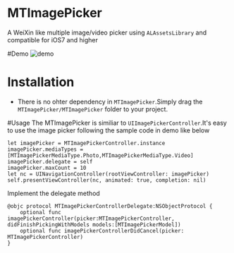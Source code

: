 # MTImagePicker
A WeiXin like multiple image/video picker using `ALAssetsLibrary` and compatible for iOS7 and higher

#Demo
![demo](https://github.com/luowenxing/MTImagePicker/blob/master/MTImagePicker/Demo/demo.gif)

# Installation
* There is no ohter dependency in `MTImagePicker`.Simply drag the `MTImagePicker/MTImagePicker` folder to your project.

#Usage
The MTImagePicker is similiar to `UIImagePickerController`.It's easy to use the image picker following the sample code in demo like below
```
let imagePicker = MTImagePickerController.instance
imagePicker.mediaTypes = [MTImagePickerMediaType.Photo,MTImagePickerMediaType.Video]
imagePicker.delegate = self
imagePicker.maxCount = 10
let nc = UINavigationController(rootViewController: imagePicker)
self.presentViewController(nc, animated: true, completion: nil)
```
Implement the delegate method
```
@objc protocol MTImagePickerControllerDelegate:NSObjectProtocol {
    optional func imagePickerController(picker:MTImagePickerController, didFinishPickingWithModels models:[MTImagePickerModel])
    optional func imagePickerControllerDidCancel(picker: MTImagePickerController)
}
```

